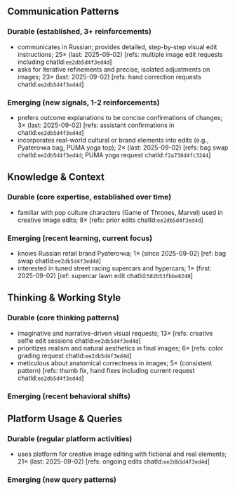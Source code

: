 ## Communication Patterns
### Durable (established, 3+ reinforcements)
- communicates in Russian; provides detailed, step-by-step visual edit instructions; 25× (last: 2025-09-02) [refs: multiple image edit requests including chatId:`ee2db5d4f3ed4d`]
- asks for iterative refinements and precise, isolated adjustments on images; 23× (last: 2025-09-02) [refs: hand correction requests chatId:`ee2db5d4f3ed4d`]

### Emerging (new signals, 1-2 reinforcements)
- prefers outcome explanations to be concise confirmations of changes; 3× (last: 2025-09-02) [refs: assistant confirmations in chatId:`ee2db5d4f3ed4d`]
- incorporates real-world cultural or brand elements into edits (e.g., Pyaterочка bag, PUMA yoga top); 2× (last: 2025-09-02) [refs: bag swap chatId:`ee2db5d4f3ed4d`; PUMA yoga request chatId:`f2a738d4fc3244`]

## Knowledge & Context
### Durable (core expertise, established over time)
- familiar with pop culture characters (Game of Thrones, Marvel) used in creative image edits; 8× [refs: prior edits chatId:`ee2db5d4f3ed4d`]

### Emerging (recent learning, current focus)
- knows Russian retail brand Pyaterочка; 1× (since 2025-09-02) [ref: bag swap chatId:`ee2db5d4f3ed4d`]
- interested in tuned street racing supercars and hypercars; 1× (first: 2025-09-02) [ref: supercar lawn edit chatId:`582b53fbbe8240`]

## Thinking & Working Style
### Durable (core thinking patterns)
- imaginative and narrative-driven visual requests; 13× [refs: creative selfie edit sessions chatId:`ee2db5d4f3ed4d`]
- prioritizes realism and natural aesthetics in final images; 6× [refs: color grading request chatId:`ee2db5d4f3ed4d`]
- meticulous about anatomical correctness in images; 5× (consistent pattern) [refs: thumb fix, hand fixes including current request chatId:`ee2db5d4f3ed4d`]

### Emerging (recent behavioral shifts)

## Platform Usage & Queries
### Durable (regular platform activities)
- uses platform for creative image editing with fictional and real elements; 21× (last: 2025-09-02) [refs: ongoing edits chatId:`ee2db5d4f3ed4d`]

### Emerging (new query patterns)
